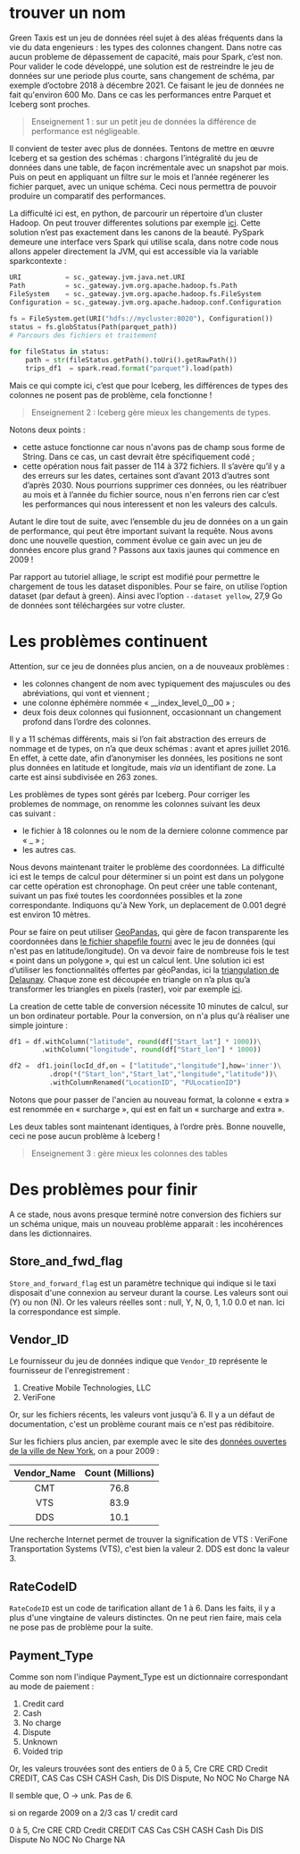 # trouver un nom

Green Taxis est un jeu de données réel sujet à des aléas fréquents dans la vie du data engenieurs : les types des colonnes changent. Dans notre cas aucun probleme de dépassement de capacité, mais pour Spark, c’est non. Pour valider le code développé, une solution est de restreindre le jeu de données sur une periode plus courte, sans changement de schéma, par exemple d’octobre 2018 à décembre 2021. Ce faisant le jeu de données ne fait qu'environ 600 Mo. Dans ce cas les performances entre Parquet et Iceberg sont proches.

> Enseignement 1 : sur un petit jeu de données la différence de performance est négligeable.

Il convient de tester avec plus de données. Tentons de mettre en œuvre Iceberg et sa gestion des schémas : chargons l’intégralité du jeu de données dans une table, de façon incrémentale avec un snapshot par mois. Puis on peut en appliquant un filtre sur le mois et l’année regénerer les fichier parquet, avec un unique schéma. Ceci nous permettra de pouvoir produire un comparatif des performances.

La difficulté ici est, en python, de parcourir un répertoire d’un cluster Hadoop. On peut trouver differentes solutions par exemple [ici](https://www.perceptivebits.com/a-comprehensive-guide-to-finding-files-via-spark/). Cette solution n’est pas exactement dans les canons de la beauté. PySpark demeure une interface vers Spark qui utilise scala, dans notre code nous allons appeler directement la JVM, qui est accessible via la variable sparkcontexte : 

```python
URI           = sc._gateway.jvm.java.net.URI
Path          = sc._gateway.jvm.org.apache.hadoop.fs.Path
FileSystem    = sc._gateway.jvm.org.apache.hadoop.fs.FileSystem
Configuration = sc._gateway.jvm.org.apache.hadoop.conf.Configuration
       
fs = FileSystem.get(URI("hdfs://mycluster:8020"), Configuration())
status = fs.globStatus(Path(parquet_path))
# Parcours des fichiers et traitement

for fileStatus in status:
    path = str(fileStatus.getPath().toUri().getRawPath())
    trips_df1  = spark.read.format("parquet").load(path)
```

Mais ce qui compte ici, c’est que pour Iceberg, les différences de types des colonnes ne posent pas de problème, cela fonctionne !

> Enseignement 2 : Iceberg gère mieux les changements de types.

Notons deux points :

* cette astuce fonctionne car nous n'avons pas de champ sous forme de String. Dans ce cas, un cast devrait être spécifiquement codé ;
* cette opération nous fait passer de 114 à 372 fichiers. Il s’avère qu’il y a des erreurs sur les dates, certaines sont d’avant 2013 d’autres sont d’après 2030. Nous pourrions supprimer ces données, ou les réatribuer au mois et à l’année du fichier source, nous n'en ferrons rien car c’est les performances qui nous interessent et non les valeurs des calculs.

Autant le dire tout de suite, avec l’ensemble du jeu de données on a un gain de performance, qui peut être important suivant la requête. Nous avons donc une nouvelle question, comment évolue ce gain avec un jeu de données encore plus grand ? Passons aux taxis jaunes qui commence en 2009 !

Par rapport au tutoriel alliage, le script est modifié pour permettre le chargement de tous les dataset disponibles. Pour se faire, on utilise l’option dataset (par defaut à green). Ainsi avec l’option `--dataset yellow`, 27,9 Go de données sont téléchargées sur votre cluster.

# Les problèmes continuent 

Attention, sur ce jeu de données plus ancien, on a de nouveaux problèmes :

* les colonnes changent de nom avec typiquement des majuscules ou des abréviations, qui vont et viennent ;
* une colonne éphémère nommée « __index_level_0__00 » ;
* deux fois deux colonnes qui fusionnent, occasionnant un changement profond dans l’ordre des colonnes. 

Il y a 11 schémas différents, mais si l’on fait abstraction des erreurs de nommage et de types, on n’a que deux schémas : avant et apres juillet 2016. En effet, à cette date, afin d’anonymiser les données, les positions ne sont plus données en latitude et longitude, mais _via_ un identifiant de zone. La carte est ainsi subdivisée en 263 zones.

Les problèmes de types sont gérés par Iceberg. Pour corriger les problemes de nommage, on renomme les colonnes suivant les deux cas suivant : 
- le fichier à 18 colonnes ou le nom de la derniere colonne commence par « _ » ; 
- les autres cas.

Nous devons maintenant traiter le problème des coordonnées. La difficulté ici est le temps de calcul pour déterminer si un point est dans un polygone car cette opération est chronophage.
On peut créer une table contenant, suivant un pas fixé toutes les coordonnées possibles et la zone correspondante. Indiquons qu'à New York, un deplacement de 0.001 degré est environ 10 mètres.

Pour se faire on peut utiliser [GeoPandas](https://geopandas.org/en/stable/#), qui gère de facon transparente les coordonnées dans [le fichier shapefile fourni](https://d37ci6vzurychx.cloudfront.net/misc/taxi_zones.zip) avec le jeu de données (qui n'est pas en latitude/longitude). 
On va devoir faire de nombreuse fois le test « point dans un polygone », qui est un calcul lent. Une solution ici est d’utiliser les fonctionnalités offertes par géoPandas, ici la [triangulation de Delaunay](https://fr.wikipedia.org/wiki/Triangulation_de_Delaunay). Chaque zone est découpée en triangle on n’a plus qu’a transformer les triangles en pixels (raster), voir par exemple [ici](http://www.sunshine2k.de/coding/java/TriangleRasterization/TriangleRasterization.html).

La creation de cette table de conversion nécessite 10 minutes de calcul, sur un bon ordinateur portable. Pour la conversion, on n'a plus qu'à réaliser une simple jointure :

```python
df1 = df.withColumn("latitude", round(df["Start_lat"] * 1000))\
        .withColumn("longitude", round(df["Start_lon"] * 1000))

df2 =  df1.join(locId_df,on = ["latitude","longitude"],how='inner')\
          .drop(*("Start_lon","Start_lat","longitude","latitude"))\
          .withColumnRenamed("LocationID", "PULocationID")
```
Notons que pour passer de l'ancien au nouveau format, la colonne « extra » est renommée en « surcharge », qui est en fait un « surcharge and extra ».

Les deux tables sont maintenant identiques, à l’ordre près. Bonne nouvelle, ceci ne pose aucun problème à Iceberg !

> Enseignement 3 : gère mieux les colonnes des tables 

# Des problèmes pour finir

A ce stade, nous avons presque terminé notre conversion des fichiers sur un schéma unique, mais un nouveau problème apparait : les incohérences dans les dictionnaires.

## Store_and_fwd_flag

`Store_and_forward_flag` est un paramètre technique qui indique si le taxi disposait d'une connexion au serveur durant la course. Les valeurs sont oui (Y) ou non (N). Or les valeurs réelles sont : null, Y, N, 0, 1, 1.0 0.0 et nan.
Ici la correspondance est simple.

## Vendor_ID

Le fournisseur du jeu de données indique que `Vendor_ID` représente le fournisseur de l'enregistrement :

1. Creative Mobile Technologies, LLC
2. VeriFone

Or, sur les fichiers récents, les valeurs vont jusqu'à 6. Il y a un défaut de documentation, c'est un problème courant mais ce n'est pas rédibitoire.

Sur les fichiers plus ancien, par exemple avec le site des [données ouvertes de la ville de New York](
https://data.cityofnewyork.us/Transportation/2009-Yellow-Taxi-Trip-Data/6phq-6kwz
), on a pour 2009 :

| Vendor_Name | Count (Millions) |
| :------:    | :-----------:    |
| CMT         | 76.8             |
| VTS         | 83.9             |
| DDS         | 10.1             |

Une recherche Internet permet de trouver la signification de VTS :  VeriFone Transportation Systems (VTS), c'est bien la valeur 2. DDS est donc la valeur 3.

## RateCodeID

`RateCodeID` est un code de tarification allant de 1 à 6.
Dans les faits, il y a plus d'une vingtaine de valeurs distinctes. On ne peut rien faire, mais  cela ne pose pas de problème pour la suite.

## Payment_Type

Comme son nom l'indique Payment_Type est un dictionnaire correspondant au mode de paiement :
1. Credit card
2. Cash
3. No charge
4. Dispute
5. Unknown
6. Voided trip

Or, les valeurs trouvées sont des entiers de 0 à 5, Cre CRE CRD Credit CREDIT, CAS  Cas CSH CASH Cash, Dis DIS Dispute, No NOC No Charge NA

Il semble que, O -> unk. Pas de 6. 


si on regarde 2009 on a 2/3 cas 1/ credit card

0 à 5, Cre CRE CRD Credit CREDIT CAS  Cas CSH CASH Cash Dis DIS Dispute No NOC No Charge NA

